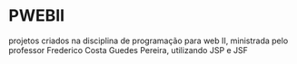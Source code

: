 # PWEBII
projetos criados na disciplina de programação para web II, ministrada pelo professor Frederico Costa Guedes Pereira, utilizando JSP e JSF
